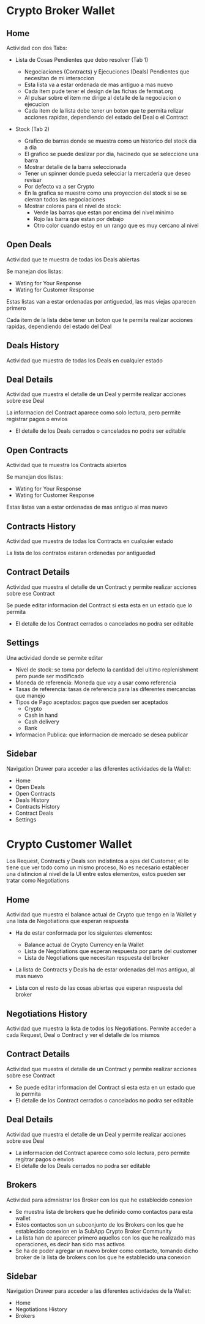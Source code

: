 # Crypto Broker Wallet

## Home

Actividad con dos Tabs:

* Lista de Cosas Pendientes que debo resolver (Tab 1)
    * Negociaciones (Contracts) y Ejecuciones (Deals) Pendientes que necesitan de mi interaccion
    * Esta lista va a estar ordenada de mas antiguo a mas nuevo
    * Cada Item pude tener el design de las fichas de fermat.org
    * Al pulsar sobre el item me dirige al detalle de la negociacion o ejecucion
    * Cada item de la lista debe tener un boton que te permita relizar acciones rapidas, dependiendo del estado del Deal o el Contract

* Stock (Tab 2)
    * Grafico de barras donde se muestra como un historico del stock dia a dia
    * El grafico se puede deslizar por dia, hacinedo que se seleccione una barra
    * Mostrar detalle de la barra seleccionada
    * Tener un spinner donde pueda selecciar la mercaderia que deseo revisar
    * Por defecto va a ser Crypto
    * En la grafica se muestre como una proyeccion del stock si se se cierran todos las negociaciones
    * Mostrar colores para el nivel de stock:
	    * Verde las barras que estan por encima del nivel minimo
	    * Rojo las barra que estan por debajo
	    * Otro color cuando estoy en un rango que es muy cercano al nivel

## Open Deals

Actividad que te muestra de todas los Deals abiertas

Se manejan dos listas:

* Wating for Your Response
* Wating for Customer Response

Estas listas van a estar ordenadas por antiguedad, las mas viejas aparecen primero

Cada item de la lista debe tener un boton que te permita realizar acciones rapidas, dependiendo del estado del Deal

## Deals History

Actividad que muestra de todas los Deals en cualquier estado

## Deal Details

Actividad que muestra el detalle de un Deal y permite realizar acciones sobre ese Deal

La informacion del Contract aparece como solo lectura, pero permite registrar pagos o envios

* El detalle de los Deals cerrados o cancelados no podra ser editable

## Open Contracts

Actividad que te muestra los Contracts abiertos

Se manejan dos listas:

* Wating for Your Response
* Wating for Customer Response

Estas listas van a estar ordenadas de mas antiguo al mas nuevo

## Contracts History

Actividad que muestra de todas los Contracts en cualquier estado

La lista de los contratos estaran ordenedas por antiguedad

## Contract Details

Actividad que muestra el detalle de un Contract y permite realizar acciones sobre ese Contract

Se puede editar informacion del Contract si esta esta en un estado que lo permita

* El detalle de los Contract cerrados o cancelados no podra ser editable

## Settings

Una actividad donde se permite editar

* Nivel de stock: se toma por defecto la cantidad del ultimo replenishment pero puede ser modificado
* Moneda de referencia: Moneda que voy a usar como referencia
* Tasas de referencia: tasas de referencia para las diferentes mercancias que manejo
* Tipos de Pago aceptados: pagos que pueden ser aceptados 
	* Crypto
	* Cash in hand
	* Cash delivery
	* Bank
* Informacion Publica: que informacion de mercado se desea publicar

## Sidebar

Navigation Drawer para acceder a las diferentes actividades de la Wallet:

* Home
* Open Deals
* Open Contracts
* Deals History
* Contracts History
* Contract Deals
* Settings


# Crypto Customer Wallet

Los Request, Contracts y Deals son indistintos a ojos del Customer, el lo tiene que ver todo como un mismo proceso,
No es necesario establecer una distincion al nivel de la UI entre estos elementos, estos pueden ser tratar como Negotiations

## Home

Actividad que muestra el balance actual de Crypto que tengo en la Wallet y una lista de Negotiations que esperan respuesta

* Ha de estar conformada por los siguientes elementos:
     * Balance actual de Crypto Currency en la Wallet
     * Lista de Negotiations que esperan respuesta por parte del customer
     * Lista de Negotiations que necesitan respuesta del broker

* La lista de Contracts y Deals ha de estar ordenadas del mas antiguo, al mas nuevo
* Lista con el resto de las cosas abiertas que esperan respuesta del broker

## Negotiations History

Actividad que muestra la lista de todos los Negotiations. Permite acceder a cada Request, Deal o Contract y ver el detalle de los mismos

## Contract Details

Actividad que muestra el detalle de un Contract y permite realizar acciones sobre ese Contract

* Se puede editar informacion del Contract si esta esta en un estado que lo permita
* El detalle de los Contract cerrados o cancelados no podra ser editable

## Deal Details

Actividad que muestra el detalle de un Deal y permite realizar acciones sobre ese Deal

* La informacion del Contract aparece como solo lectura, pero permite regitrar pagos o envios
* El detalle de los Deals cerrados no podra ser editable

## Brokers

Actividad para admnistrar los Broker con los que he establecido conexion

* Se muestra lista de brokers que he definido como contactos para esta wallet
* Estos contactos son un subconjunto de los Brokers con los que he establecido conexion en la SubApp Crypto Broker Community
* La lista han de aparecer primero aquellos con los que he realizado mas operaciones, es decir han sido mas activos
* Se ha de poder agregar un nuevo broker como contacto, tomando dicho broker de la lista de brokers con los que he establecido una conexion

## Sidebar

Navigation Drawer para acceder a las diferentes actividades de la Wallet:

* Home
* Negotiations History
* Brokers
